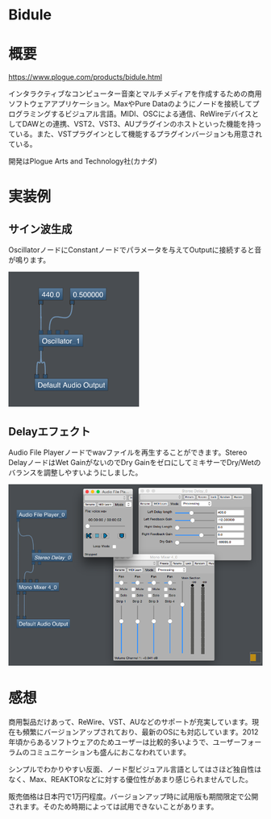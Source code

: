 Bidule
===

# 概要

https://www.plogue.com/products/bidule.html

インタラクティブなコンピューター音楽とマルチメディアを作成するための商用ソフトウェアアプリケーション。MaxやPure Dataのようにノードを接続してプログラミングするビジュアル言語。MIDI、OSCによる通信、ReWireデバイスとしてDAWとの連携、VST2、VST3、AUプラグインのホストといった機能を持っている。また、VSTプラグインとして機能するプラグインバージョンも用意されている。

開発はPlogue Arts and Technology社(カナダ)

# 実装例

## サイン波生成

OscillatorノードにConstantノードでパラメータを与えてOutputに接続すると音が鳴ります。

![sine](sine.png)

## Delayエフェクト

Audio File Playerノードでwavファイルを再生することができます。Stereo DelayノードはWet GainがないのでDry GainをゼロにしてミキサーでDry/Wetのバランスを調整しやすいようにしました。

![delay](delay.png)


# 感想

商用製品だけあって、ReWire、VST、AUなどのサポートが充実しています。現在も頻繁にバージョンアップされており、最新のOSにも対応しています。2012年頃からあるソフトウェアのためユーザーは比較的多いようで、ユーザーフォーラムのコミュニケーションも盛んにおこなわれています。

シンプルでわかりやすい反面、ノード型ビジュアル言語としてはさほど独自性はなく、Max、REAKTORなどに対する優位性があまり感じられませんでした。

販売価格は日本円で1万円程度。バージョンアップ時に試用版も期間限定で公開されます。そのため時期によっては試用できないことがあります。

